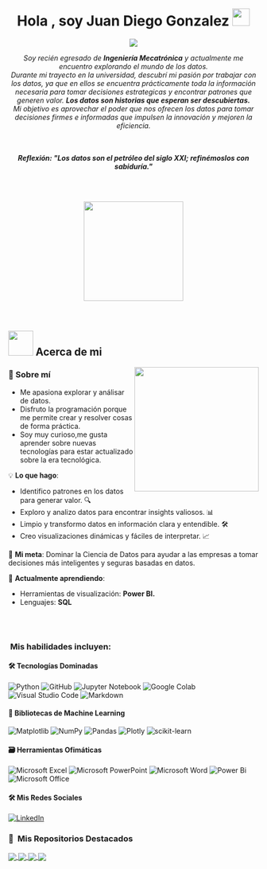 <h1 align="center"><b>Hola , soy Juan Diego Gonzalez </b><img src="https://media.giphy.com/media/hvRJCLFzcasrR4ia7z/giphy.gif" width="35"></h1>

<p align="center">
  <a href="https://github.com/JuanGonzalez7270"><img src="https://readme-typing-svg.herokuapp.com?font=Time+New+Roman&color=%23C8BE25&size=25&center=true&vCenter=true&width=600&height=100&lines=Curioso,+Critico+Y+Argumentativo;Cientifico+de+Datos+en+crecimiento;La+verdad+está+en+los+datos;Tecnología+%2B+Datos+=+Futuro"></a>
</p>


<p align="center">
  <em>
    Soy recién egresado de <b>Ingeniería Mecatrónica</b> 
    y actualmente me encuentro explorando el mundo de los datos.<br>
    Durante mi trayecto en la universidad, descubrí mi pasión por trabajar con los datos, ya que en ellos se encuentra prácticamente toda la información necesaria para tomar decisiones estrategicas y encontrar patrones que generen valor. <b>Los datos son historias que esperan ser descubiertas.</b><br>
    Mi objetivo es aprovechar el poder que nos ofrecen los datos para tomar decisiones firmes e informadas que impulsen la innovación y mejoren la eficiencia.
  </em>
  <br>

<br>
<br>
<p align="center">
  <b><i>Reflexión: "Los datos son el petróleo del siglo XXI; refinémoslos con sabiduría."</i></b>
</p>
</br>
</br>


<p align="center">
  <img src="https://readme-typing-svg.herokuapp.com?font=Orbitron&size=40&color=%2379A500&height=67&duration=3000&center=true&lines=%F0%9F%85%B6%F0%9F%86%81%F0%9F%85%B4%F0%9F%85%B4%F0%9F%86%83%F0%9F%85%B8%F0%9F%85%BD%F0%9F%85%B6%F0%9F%86%82" width="200">
</p>


<br>

	
## <picture><img src = "https://github.com/7oSkaaa/7oSkaaa/blob/main/Images/about_me.gif?raw=true" width = 50px></picture> Acerca de mi

<picture> <img align="right" src="https://github.com/7oSkaaa/7oSkaaa/blob/main/Images/Right_Side.gif?raw=true" width = 250px></picture>

### 🎯 Sobre mí  
- Me apasiona explorar y análisar de datos.  
- Disfruto la programación porque me permite crear y resolver cosas de forma práctica.
- Soy muy curioso,me gusta aprender sobre nuevas tecnologías para estar actualizado sobre la era tecnológica.

💡 **Lo que hago**:
- Identifico patrones en los datos para generar valor. 🔍
- Exploro y analizo datos para encontrar insights valiosos. 📊
- Limpio y transformo datos en información clara y entendible. 🛠️
- Creo visualizaciones dinámicas y fáciles de interpretar. 📈

🎯 **Mi meta**:
Dominar la Ciencia de Datos para ayudar a las empresas a tomar decisiones más inteligentes y seguras basadas en datos.

🌱 **Actualmente aprendiendo**:  
- Herramientas de visualización: **Power BI.**  
- Lenguajes: **SQL**

<br><br>

### &nbsp;Mis habilidades incluyen:
<h4> 🛠 Tecnologías Dominadas </h4>

<span> 

  
![Python](https://img.shields.io/badge/python-3670A0?style=for-the-badge&logo=python&logoColor=ffdd54)
![GitHub](https://img.shields.io/badge/github-%23121011.svg?style=for-the-badge&logo=github&logoColor=white)
![Jupyter Notebook](https://img.shields.io/badge/jupyter-%23FA0F00.svg?style=for-the-badge&logo=jupyter&logoColor=white)
![Google Colab](https://img.shields.io/badge/Google%20Colab-%23F9A825.svg?style=for-the-badge&logo=googlecolab&logoColor=white)
![Visual Studio Code](https://img.shields.io/badge/Visual%20Studio%20Code-0078d7.svg?style=for-the-badge&logo=visual-studio-code&logoColor=white)
![Markdown](https://img.shields.io/badge/markdown-%23000000.svg?style=for-the-badge&logo=markdown&logoColor=white)

</span>


<h4> 🧰 Bibliotecas de Machine Learning </h4>
<span>

![Matplotlib](https://img.shields.io/badge/Matplotlib-%23ffffff.svg?style=for-the-badge&logo=Matplotlib&logoColor=black)
![NumPy](https://img.shields.io/badge/numpy-%23013243.svg?style=for-the-badge&logo=numpy&logoColor=white)
![Pandas](https://img.shields.io/badge/pandas-%23150458.svg?style=for-the-badge&logo=pandas&logoColor=white)
![Plotly](https://img.shields.io/badge/Plotly-%233F4F75.svg?style=for-the-badge&logo=plotly&logoColor=white)
![scikit-learn](https://img.shields.io/badge/scikit--learn-%23F7931E.svg?style=for-the-badge&logo=scikit-learn&logoColor=white)

</span>

<h4> 🗃 Herramientas Ofimáticas </h4>
<span>

![Microsoft Excel](https://img.shields.io/badge/Microsoft_Excel-217346?style=for-the-badge&logo=microsoft-excel&logoColor=white)
![Microsoft PowerPoint](https://img.shields.io/badge/Microsoft_PowerPoint-B7472A?style=for-the-badge&logo=microsoft-powerpoint&logoColor=white)
![Microsoft Word](https://img.shields.io/badge/Microsoft_Word-2B579A?style=for-the-badge&logo=microsoft-word&logoColor=white)
![Power Bi](https://img.shields.io/badge/power_bi-F2C811?style=for-the-badge&logo=powerbi&logoColor=black)
![Microsoft Office](https://img.shields.io/badge/Microsoft_Office-D83B01?style=for-the-badge&logo=microsoft-office&logoColor=white)

</span>



<h4> 🛠 Mis Redes Sociales </h4>
<span>
  
  [![LinkedIn](https://img.shields.io/badge/LinkedIn-%230077B5.svg?style=for-the-badge&logo=linkedin&logoColor=white)](https://www.linkedin.com/in/juan-diego-gonzalez-8124112a5/)

</span>


  
### 📌 &nbsp;Mis Repositorios Destacados

<a href="https://github.com/JuanGonzalez7270/Final_Assignment_IBM">
  <img align="center" src="https://github-readme-stats.vercel.app/api/pin/?username=JuanGonzalez7270&repo=Final_Assignment_IBM&theme=tokyonight" />
</a>

<a href="https://github.com/JuanGonzalez7270/Casos_enfermedad_Guatemala">
  <img align="center" src="https://github-readme-stats.vercel.app/api/pin/?username=JuanGonzalez7270&repo=Casos_enfermedad_Guatemala&theme=tokyonight" />
</a>

<a href="https://github.com/JuanGonzalez7270/Clasificacion_de_especies_de_peces">
  <img align="center" src="https://github-readme-stats.vercel.app/api/pin/?username=JuanGonzalez7270&repo=Clasificacion_de_especies_de_peces&theme=tokyonight" />
</a>

<a href="https://github.com/JuanGonzalez7270/Consumo_de_gasolina_en_EEUU_2012">
  <img align="center" src="https://github-readme-stats.vercel.app/api/pin/?username=JuanGonzalez7270&repo=Consumo_de_gasolina_en_EEUU_2012&theme=tokyonight" />
</a>







